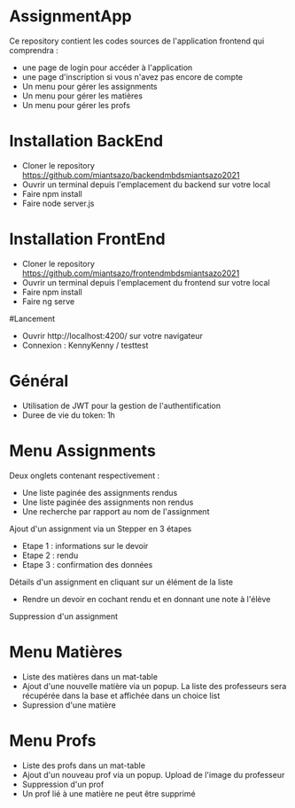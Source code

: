 # AssignmentApp

Ce repository contient les codes sources de l'application frontend qui comprendra :
- une page de login pour accéder à l'application
- une page d'inscription si vous n'avez pas encore de compte
- Un menu pour gérer les assignments
- Un menu pour gérer les matières
- Un menu pour gérer les profs

# Installation BackEnd
- Cloner le repository https://github.com/miantsazo/backendmbdsmiantsazo2021
- Ouvrir un terminal depuis l'emplacement du backend sur votre local
- Faire npm install
- Faire node server.js

# Installation FrontEnd
- Cloner le repository https://github.com/miantsazo/frontendmbdsmiantsazo2021
- Ouvrir un terminal depuis l'emplacement du frontend sur votre local
- Faire npm install
- Faire ng serve

#Lancement
- Ouvrir http://localhost:4200/ sur votre navigateur
- Connexion : KennyKenny / testtest

# Général 
- Utilisation de JWT pour la gestion de l'authentification
- Duree de vie du token: 1h

# Menu Assignments
Deux onglets contenant respectivement :
- Une liste paginée des assignments rendus
- Une liste paginée des assignments non rendus
- Une recherche par rapport au nom de l'assignment

Ajout d'un assignment via un Stepper en 3 étapes
- Etape 1 : informations sur le devoir
- Etape 2 : rendu
- Etape 3 : confirmation des données

Détails d'un assignment en cliquant sur un élément de la liste
- Rendre un devoir en cochant rendu et en donnant une note à l'élève

Suppression d'un assignment

# Menu Matières
- Liste des matières dans un mat-table
- Ajout d'une nouvelle matière via un popup. La liste des professeurs sera récupérée dans la base et affichée dans un choice list
- Supression d'une matière

# Menu Profs
- Liste des profs dans un mat-table
- Ajout d'un nouveau prof via un popup. Upload de l'image du professeur
- Suppression d'un prof
-   Un prof lié à une matière ne peut être supprimé
